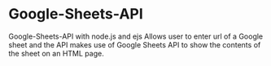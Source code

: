 # Google-Sheets-API
Google-Sheets-API with node.js and ejs
Allows user to enter url of a Google sheet and the API makes use of Google Sheets API to show the contents of the sheet on an HTML page.
